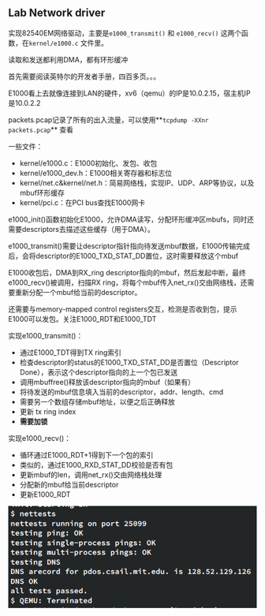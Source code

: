 ## Lab Network driver

实现82540EM网络驱动，主要是`e1000_transmit()` 和 `e1000_recv()` 这两个函数，在`kernel/e1000.c` 文件里。

读取和发送都利用DMA，都有环形缓冲

首先需要阅读英特尔的开发者手册，四百多页。。。

E1000看上去就像连接到LAN的硬件，xv6（qemu）的IP是10.0.2.15，宿主机IP是10.0.2.2

packets.pcap记录了所有的出入流量，可以使用**`tcpdump -XXnr packets.pcap`** 查看

一些文件：

- kernel/e1000.c：E1000初始化、发包、收包
- kernel/e1000_dev.h：E1000相关寄存器和标志位
- kernel/net.c&kernel/net.h：简易网络栈，实现IP、UDP、ARP等协议，以及mbuf环形缓存
- kernel/pci.c：在PCI bus查找E1000网卡

e1000_init()函数初始化E1000，允许DMA读写，分配环形缓冲区mbufs，同时还需要descriptors去描述这些缓存（用于DMA）。

e1000_transmit()需要让descriptor指针指向待发送mbuf数据，E1000传输完成后，会将descriptor的E1000_TXD_STAT_DD置位，这时需要释放这个mbuf

E1000收包后，DMA到RX_ring descriptor指向的mbuf，然后发起中断，最终e1000_recv()被调用，扫描RX ring，将每个mbuf传入net_rx()交由网络栈，还需要重新分配一个mbuf给当前的descriptor。

还需要与memory-mapped control registers交互，检测是否收到包，提示E1000可以发包。关注E1000_RDT和E1000_TDT

实现e1000_transmit()：

- 通过E1000_TDT得到TX ring索引
- 检查descriptor的status的E1000_TXD_STAT_DD是否置位（Descriptor Done），表示这个descriptor指向的上一个包已发送
- 调用mbuffree()释放该descriptor指向的mbuf（如果有）
- 将待发送的mbuf信息填入当前的descriptor，addr、length、cmd
- 需要另一个数组存储mbuf地址，以便之后正确释放
- 更新 tx ring index
- **需要加锁**

实现e1000_recv()：

- 循环通过E1000_RDT+1得到下一个包的索引
- 类似的，通过E1000_RXD_STAT_DD校验是否有包
- 更新mbuf的len，调用net_rx()交由网络栈处理
- 分配新的mbuf给当前descriptor
- 更新E1000_RDT

![](net.png)